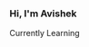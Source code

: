 
<h3> Hi, I'm Avishek </h3>

Currently Learning <i
    style="color: yellow;" 
    class="fab fa-js-square"></i>

